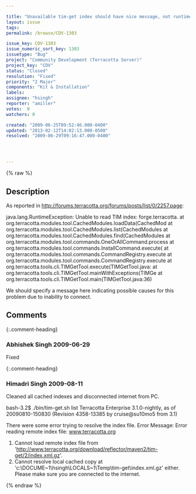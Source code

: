 ```yaml
---

title: "Unavailable tim-get index should have nice message, not runtime exception"
layout: issue
tags: 
permalink: /browse/CDV-1303

issue_key: CDV-1303
issue_numeric_sort_key: 1303
issuetype: "Bug"
project: "Community Development (Terracotta Server)"
project_key: "CDV"
status: "Closed"
resolution: "Fixed"
priority: "2 Major"
components: "Kit & Installation"
labels: 
assignee: "hsingh"
reporter: "amiller"
votes:  0
watchers: 0

created: "2009-06-25T09:52:46.000-0400"
updated: "2013-02-12T14:02:13.000-0500"
resolved: "2009-06-29T09:16:47.000-0400"




---
```


{% raw %}

## Description

<div markdown="1" class="description">

As reported in http://forums.terracotta.org/forums/posts/list/0/2257.page:


java.lang.RuntimeException: Unable to read TIM index: forge.terracotta.
at org.terracotta.modules.tool.CachedModules.loadData(CachedMod
at org.terracotta.modules.tool.CachedModules.list(CachedModules
at org.terracotta.modules.tool.CachedModules.find(CachedModules
at org.terracotta.modules.tool.commands.OneOrAllCommand.process
at org.terracotta.modules.tool.commands.InstallCommand.execute(
at org.terracotta.modules.tool.commands.CommandRegistry.execute
at org.terracotta.modules.tool.commands.CommandRegistry.execute
at org.terracotta.tools.cli.TIMGetTool.execute(TIMGetTool.java:
at org.terracotta.tools.cli.TIMGetTool.mainWithExceptions(TIMGe
at org.terracotta.tools.cli.TIMGetTool.main(TIMGetTool.java:36) 

We should specify a message here indicating possible causes for this problem due to inability to connect.

</div>

## Comments


{:.comment-heading}
### **Abhishek Singh** <span class="date">2009-06-29</span>

<div markdown="1" class="comment">

Fixed

</div>


{:.comment-heading}
### **Himadri Singh** <span class="date">2009-08-11</span>

<div markdown="1" class="comment">

Cleaned all cached indexes and disconnected internet from PC.

bash-3.2$ ./bin/tim-get.sh list
Terracotta Enterprise 3.1.0-nightly, as of 20090810-150830 (Revision 4358-13385 by cruise@su10mo5 from 3.1)

There were some error trying to resolve the index file.
Error Message: Error reading remote index file: www.terracotta.org
   1) Cannot load remote index file from 'http://www.terracotta.org/download/reflector/maven2/tim-get/2/index.xml.gz'.
   2) Cannot resolve local cached copy at 'c:\DOCUME~1\hsingh\LOCALS~1\Temp\tim-get\index.xml.gz' either.
Please make sure you are connected to the internet.

</div>



{% endraw %}
